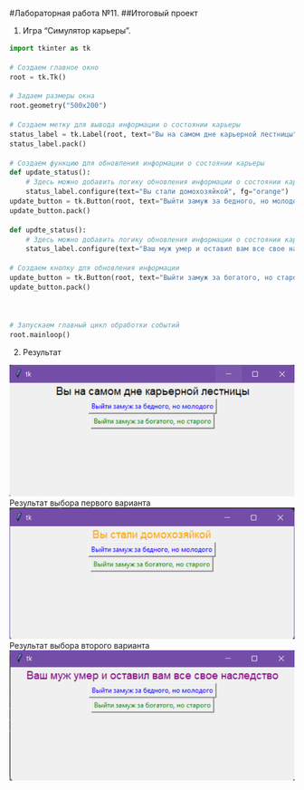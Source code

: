 #Лабораторная работа №11.
##Итоговый проект
1. Игра “Симулятор карьеры”.
```python
import tkinter as tk

# Создаем главное окно
root = tk.Tk()

# Задаем размеры окна
root.geometry("500x200")

# Создаем метку для вывода информации о состоянии карьеры
status_label = tk.Label(root, text="Вы на самом дне карьерной лестницы", font=("Arial", 14))
status_label.pack()

# Создаем функцию для обновления информации о состоянии карьеры
def update_status():
    # Здесь можно добавить логику обновления информации о состоянии карьеры
    status_label.configure(text="Вы стали домохозяйкой", fg="orange")
update_button = tk.Button(root, text="Выйти замуж за бедного, но молодого", command=update_status, fg='blue')
update_button.pack()

def updte_status():
    # Здесь можно добавить логику обновления информации о состоянии карьеры
    status_label.configure(text="Ваш муж умер и оставил вам все свое наследство", fg="purple" )

# Создаем кнопку для обновления информации
update_button = tk.Button(root, text="Выйти замуж за богатого, но старого", command=updte_status, fg='green')
update_button.pack()



# Запускаем главный цикл обработки событий
root.mainloop()
```

2. Результат 

![display:block;margin:auto|](123.png)
Результат выбора первого варианта
![display:block;margin:auto|](234.png)
Результат выбора второго варианта
![display:block;margin:auto|](345.png)
